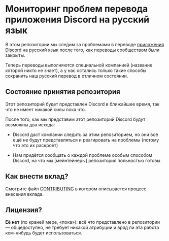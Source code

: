 # Мониторинг проблем перевода приложения Discord на русский язык

В этом репозитории мы следим за проблемами в переводе [приложения Discord](https://discordapp.com/) на русский язык после того, как переводы сообществом были закрыты.

Теперь переводы выполняются специальной компанией (название которой никто не знает), а у нас остались только такие способы сохранить наш русский перевод в отличном состоянии.

## Состояние принятия репозитория

Этот репозиторий будет представлен Discord в ближайшее время, так что не имеет никакой силы пока что.

После того, как мы представим этот репозиторий Discord будут возможны два исхода:

- Discord даст компании следить за этим репозиторием, но они всё ещё не будут представляться и реагировать на проблемы (потому что это их раскроет)

- Нам придётся сообщать о каждой проблеме особым способом Discord, на что мы \[мейнтейнеры\] репозитория польностью готовы

## Как внести вклад?

Смотрите файл [CONTRIBUTING](/CONTRIBUTING.md) в котором описывается процесс внесения вклада.

## Лицензия?

**Её нет** (по краней мере, «пока»): всё что представлено в репозитории — общедоступно, не требует никакой атрибуции и вряд ли эта работа кем-нибудь будет использоваться.